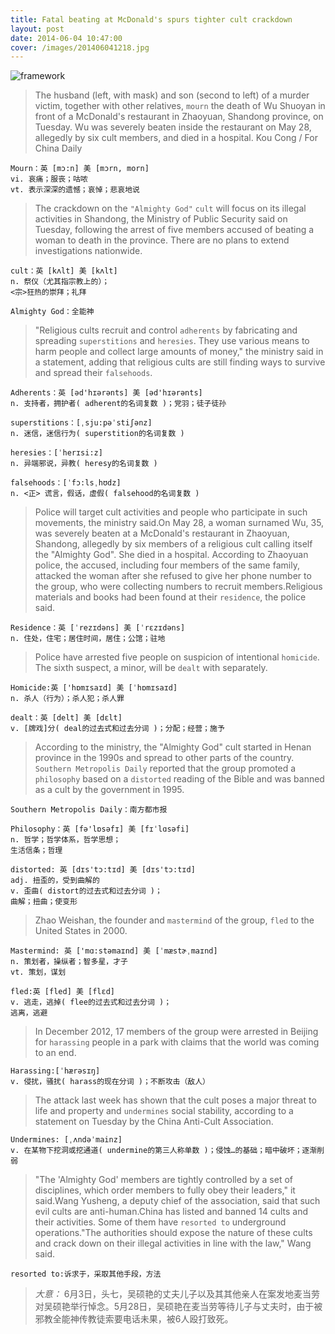 ```yaml
---
title: Fatal beating at McDonald's spurs tighter cult crackdown
layout: post
date: 2014-06-04 10:47:00
cover: /images/201406041218.jpg
---
```


![framework](http://tedyin.me/images/201406041218.jpg)

>The husband (left, with mask) and son (second to left) of a murder victim, together with other relatives, `mourn` the death of Wu Shuoyan in front of a McDonald's restaurant in Zhaoyuan, Shandong province, on Tuesday. Wu was severely beaten inside the restaurant on May 28, allegedly by six cult members, and died in a hospital. Kou Cong / For China Daily

    Mourn：英 [mɔ:n] 美 [mɔrn, morn] 
    vi. 哀痛；服丧；咕哝 
    vt. 表示深深的遗憾；哀悼；悲哀地说

>The crackdown on the `"Almighty God"` `cult` will focus on its illegal activities in Shandong, the Ministry of Public Security said on Tuesday, following the arrest of five members accused of beating a woman to death in the province.
There are no plans to extend investigations nationwide. 

    cult：英 [kʌlt] 美 [kʌlt] 
    n. 祭仪（尤其指宗教上的）；
    <宗>狂热的崇拜；礼拜

    Almighty God：全能神

>"Religious cults recruit and control `adherents` by fabricating and spreading `superstitions` and `heresies`. They use various means to harm people and collect large amounts of money," the ministry said in a statement, adding that religious cults are still finding ways to survive and spread their `falsehoods`.

    Adherents：英 [əd'hɪərənts] 美 [əd'hɪərənts] 
    n. 支持者，拥护者( adherent的名词复数 )；党羽；徒子徒孙

    superstitions：[ˌsju:pəˈstiʃənz] 
    n. 迷信，迷信行为( superstition的名词复数 )

    heresies：[ˈherɪsi:z] 
    n. 异端邪说，异教( heresy的名词复数 ) 

    falsehoods：[ˈfɔ:lsˌhʊdz] 
    n. <正> 谎言，假话，虚假( falsehood的名词复数 )

>Police will target cult activities and people who participate in such movements, the ministry said.On May 28, a woman surnamed Wu, 35, was severely beaten at a McDonald's restaurant in Zhaoyuan, Shandong, allegedly by six members of a religious cult calling itself the "Almighty God". She died in a hospital. According to Zhaoyuan police, the accused, including four members of the same family, attacked the woman after she refused to give her phone number to the group, who were collecting numbers to recruit members.Religious materials and books had been found at their `residence`, the police said. 

    Residence：英 [ˈrezɪdəns] 美 [ˈrɛzɪdəns] 
    n. 住处，住宅；居住时间，居住；公馆；驻地

>Police have arrested five people on suspicion of intentional `homicide`. The sixth suspect, a minor, will be `dealt` with separately. 

    Homicide:英 ['hɒmɪsaɪd] 美 [ˈhɒmɪsaɪd] 
    n. 杀人（行为）；杀人犯；杀人罪

    dealt：英 [delt] 美 [dɛlt] 
    v. [牌戏]分( deal的过去式和过去分词 )；分配；经营；施予

>According to the ministry, the "Almighty God" cult started in Henan province in the 1990s and spread to other parts of the country. `Southern Metropolis Daily` reported that the group promoted a `philosophy` based on a `distorted` reading of the Bible and was banned as a cult by the government in 1995. 

    Southern Metropolis Daily：南方都市报

    Philosophy：英 [fə'lɒsəfɪ] 美 [fɪˈlɑsəfi] 
    n. 哲学；哲学体系，哲学思想；
    生活信条；哲理

    distorted: 英 [dɪs'tɔ:tɪd] 美 [dɪs'tɔ:tɪd] 
    adj. 扭歪的，受到曲解的 
    v. 歪曲( distort的过去式和过去分词 )；
    曲解；扭曲；使变形

>Zhao Weishan, the founder and `mastermind` of the group, `fled` to the United States in 2000.

    Mastermind: 英 ['mɑ:stəmaɪnd] 美 [ˈmæstɚˌmaɪnd] 
    n. 策划者，操纵者；智多星，才子 
    vt. 策划，谋划

    fled:英 [fled] 美 [flɛd] 
    v. 逃走，逃掉( flee的过去式和过去分词 )；
    逃离，逃避

>In December 2012, 17 members of the group were arrested in Beijing for `harassing` people in a park with claims that the world was coming to an end.

    Harassing:[ˈhærəsɪŋ] 
    v. 侵扰，骚扰( harass的现在分词 )；不断攻击（敌人）

>The attack last week has shown that the cult poses a major threat to life and property and `undermines` social stability, according to a statement on Tuesday by the China Anti-Cult Association.

    Undermines: [ˌʌndəˈmainz] 
    v. 在某物下挖洞或挖通道( undermine的第三人称单数 )；侵蚀…的基础；暗中破坏；逐渐削弱

>"The 'Almighty God' members are tightly controlled by a set of disciplines, which order members to fully obey their leaders," it said.Wang Yusheng, a deputy chief of the association, said that such evil cults are anti-human.China has listed and banned 14 cults and their activities. Some of them have `resorted to` underground operations."The authorities should expose the nature of these cults and crack down on their illegal activities in line with the law," Wang said.

    resorted to:诉求于，采取其他手段，方法

> *大意：*
> 6月3日，头七，吴硕艳的丈夫儿子以及其其他亲人在案发地麦当劳对吴硕艳举行悼念。5月28日，吴硕艳在麦当劳等待儿子与丈夫时，由于被邪教全能神传教徒索要电话未果，被6人殴打致死。